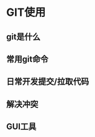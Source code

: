 <!--
 * @Author: your name
 * @Date: 2021-07-14 10:54:12
 * @LastEditTime: 2021-07-14 11:05:31
 * @LastEditors: Please set LastEditors
 * @Description: In User Settings Edit
 * @FilePath: /my-training-doc/docs/git/index.md
-->
# GIT使用

## git是什么
## 常用git命令
## 日常开发提交/拉取代码
## 解决冲突
## GUI工具

